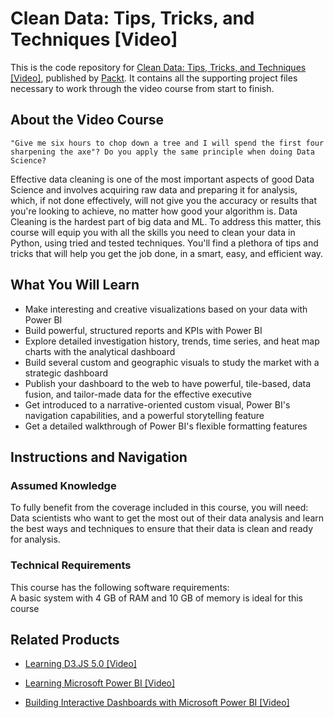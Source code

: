 # Clean Data: Tips, Tricks, and Techniques [Video]
This is the code repository for [Clean Data: Tips, Tricks, and Techniques [Video]](https://www.packtpub.com/big-data-and-business-intelligence/clean-data-tips-tricks-and-techniques-video?utm_source=github&utm_medium=repository&utm_campaign=9781789808902), published by [Packt](https://www.packtpub.com/?utm_source=github). It contains all the supporting project files necessary to work through the video course from start to finish.
## About the Video Course
	"Give me six hours to chop down a tree and I will spend the first four sharpening the axe"? Do you apply the same principle when doing Data Science?
Effective data cleaning is one of the most important aspects of good Data Science and involves acquiring raw data and preparing it for analysis, which, if not done effectively, will not give you the accuracy or results that you're looking to achieve, no matter how good your algorithm is.
Data Cleaning is the hardest part of big data and ML. To address this matter, this course will equip you with all the skills you need to clean your data in Python, using tried and tested techniques. You'll find a plethora of tips and tricks that will help you get the job done, in a smart, easy, and efficient way.

<H2>What You Will Learn</H2>
<DIV class=book-info-will-learn-text>
<UL>
<LI>Make interesting and creative visualizations based on your data with Power BI 
<LI>Build powerful, structured reports and KPIs with Power BI 
<LI>Explore detailed investigation history, trends, time series, and heat map charts with the analytical dashboard 
<LI>Build several custom and geographic visuals to study the market with a strategic dashboard 
<LI>Publish your dashboard to the web to have powerful, tile-based, data fusion, and tailor-made data for the effective executive 
<LI>Get introduced to a narrative-oriented custom visual, Power BI's navigation capabilities, and a powerful storytelling feature 
<LI>Get a detailed walkthrough of Power BI's flexible formatting features </LI></UL></DIV>

## Instructions and Navigation
### Assumed Knowledge
To fully benefit from the coverage included in this course, you will need:<br/>
Data scientists who want to get the most out of their data analysis and learn the best ways and techniques to ensure that their data is clean and ready for analysis.
### Technical Requirements
This course has the following software requirements:<br/>
A basic system with 4 GB of RAM and 10 GB of memory is ideal for this course

## Related Products
* [Learning D3.JS 5.0 [Video]](https://www.packtpub.com/web-development/learning-d3js-50-video?utm_source=github&utm_medium=repository&utm_campaign=9781789346275)

* [Learning Microsoft Power BI [Video]](https://www.packtpub.com/big-data-and-business-intelligence/learning-microsoft-power-bi-video?utm_source=github&utm_medium=repository&utm_campaign=9781789347104)

* [Building Interactive Dashboards with Microsoft Power BI [Video]](https://www.packtpub.com/virtualization-and-cloud/building-interactive-dashboards-microsoft-power-bi-video?utm_source=github&utm_medium=repository&utm_campaign=9781789612066)

